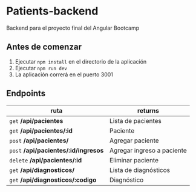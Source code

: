 # Patients-backend
Backend para el proyecto final del Angular Bootcamp

## Antes de comenzar
1. Ejecutar `npm install` en el directorio de la aplicación
2. Ejecutar `npm run dev`
3. La aplicación correrá en el puerto 3001

## Endpoints
|    ruta     |     returns     | 
| ----------- | ----------- |
| `get` **/api/pacientes** | Lista de pacientes |
| `get` **/api/pacientes/:id** | Paciente |
| `post` **/api/pacientes/** | Agregar paciente |
| `post` **/api/pacientes/:id/ingresos** | Agregar ingreso a paciente |
| `delete` **/api/pacientes/:id** | Eliminar paciente |
| `get` **/api/diagnosticos/** | Lista de diagnósticos |
| `get` **/api/diagnosticos/:codigo** | Diagnóstico |
